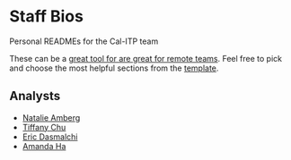 # Staff Bios
Personal READMEs for the Cal-ITP team

These can be a [great tool for  are great for remote teams](https://18f.gsa.gov/2020/03/05/readmes-for-you-and-me/). Feel free to pick and choose the most helpful sections from the [template](./template.md).


## Analysts
* [Natalie Amberg](./natalie_amberg.md)
* [Tiffany Chu](./tiffany_chu.md)
* [Eric Dasmalchi](./eric_dasmalchi.md)
* [Amanda Ha](./amanda_ha.md)
